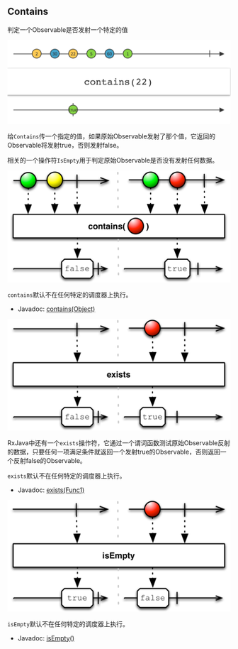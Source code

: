 ## Contains

判定一个Observable是否发射一个特定的值

![contains](../images/operators/contains.c.png)

给`Contains`传一个指定的值，如果原始Observable发射了那个值，它返回的Observable将发射true，否则发射false。

相关的一个操作符`IsEmpty`用于判定原始Observable是否没有发射任何数据。

![contains](../images/operators/contains.png)

`contains`默认不在任何特定的调度器上执行。

* Javadoc: [contains(Object)](http://reactivex.io/RxJava/javadoc/rx/Observable.html#contains(java.lang.Object))

![exists](../images/operators/exists.png)

RxJava中还有一个`exists`操作符，它通过一个谓词函数测试原始Observable反射的数据，只要任何一项满足条件就返回一个发射true的Observable，否则返回一个反射false的Observable。

`exists`默认不在任何特定的调度器上执行。

* Javadoc: [exists(Func1)](http://reactivex.io/RxJava/javadoc/rx/Observable.html#exists(rx.functions.Func1))

![isEmpty](../images/operators/isEmpty.png)

`isEmpty`默认不在任何特定的调度器上执行。

* Javadoc: [isEmpty()](http://reactivex.io/RxJava/javadoc/rx/Observable.html#isEmpty())
